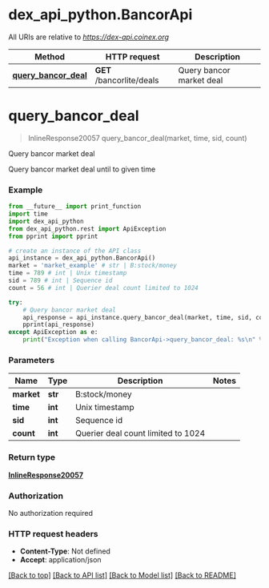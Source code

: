 # dex_api_python.BancorApi

All URIs are relative to *https://dex-api.coinex.org*

Method | HTTP request | Description
------------- | ------------- | -------------
[**query_bancor_deal**](BancorApi.md#query_bancor_deal) | **GET** /bancorlite/deals | Query bancor market deal


# **query_bancor_deal**
> InlineResponse20057 query_bancor_deal(market, time, sid, count)

Query bancor market deal

Query bancor market deal until to given time

### Example
```python
from __future__ import print_function
import time
import dex_api_python
from dex_api_python.rest import ApiException
from pprint import pprint

# create an instance of the API class
api_instance = dex_api_python.BancorApi()
market = 'market_example' # str | B:stock/money
time = 789 # int | Unix timestamp
sid = 789 # int | Sequence id
count = 56 # int | Querier deal count limited to 1024

try:
    # Query bancor market deal
    api_response = api_instance.query_bancor_deal(market, time, sid, count)
    pprint(api_response)
except ApiException as e:
    print("Exception when calling BancorApi->query_bancor_deal: %s\n" % e)
```

### Parameters

Name | Type | Description  | Notes
------------- | ------------- | ------------- | -------------
 **market** | **str**| B:stock/money | 
 **time** | **int**| Unix timestamp | 
 **sid** | **int**| Sequence id | 
 **count** | **int**| Querier deal count limited to 1024 | 

### Return type

[**InlineResponse20057**](InlineResponse20057.md)

### Authorization

No authorization required

### HTTP request headers

 - **Content-Type**: Not defined
 - **Accept**: application/json

[[Back to top]](#) [[Back to API list]](../README.md#documentation-for-api-endpoints) [[Back to Model list]](../README.md#documentation-for-models) [[Back to README]](../README.md)

